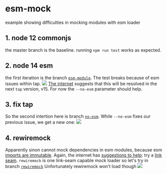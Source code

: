 # esm-mock
example showing difficulties in mocking modules with esm loader

## 1. node 12 commonjs
the master branch is the baseline. running `npm run test` works as expected.

## 2. node 14 esm
the first iteration is the branch [`esm-module`](https://github.com/rompetroll/esm-mock/compare/esm-module?w=1). The test breaks because of esm issues within tap.
![](https://user-images.githubusercontent.com/674691/94142685-f7794900-fe6e-11ea-9722-744083ef0a71.png)
[The internet](https://github.com/tapjs/node-tap/issues/653) suggests that this will be resolved in the next `tap` version, v15. For now the `--no-esm` parameter should help.

## 3. fix tap
So the second intertion here is branch [`no-esm`](https://github.com/rompetroll/esm-mock/compare/esm-module...no-esm?w=1). While `--no-esm` fixes our previous issue, we get a new one: ![](https://user-images.githubusercontent.com/674691/94142566-c6007d80-fe6e-11ea-817e-6d8344c76bd3.png)

## 4. rewiremock
Apparently sinon cannot mock dependencies in esm modules, because esm [imports are immutable](https://exploringjs.com/es6/ch_modules.html#_imports-are-read-only-views-on-exports). Again, the internet has [suggestions to help](https://stackoverflow.com/questions/50763323/stub-a-function-from-a-es6-module-without-babel): try a [link seam](https://sinonjs.org/how-to/link-seams-commonjs/). `rewiremock` is one link-seam capable mock loader so let's try in branch [`rewiremock`](https://github.com/rompetroll/esm-mock/compare/no-esm...rewiremock)
Unfortunately rewiremock won't load though
![](https://user-images.githubusercontent.com/674691/94148602-1d0a5080-fe77-11ea-9dc6-87d0c1d7dc63.png)
